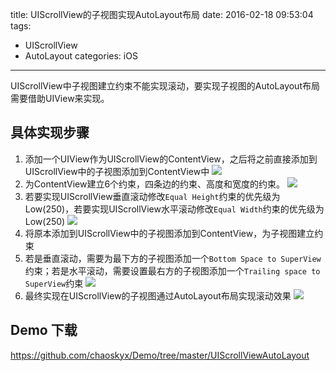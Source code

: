 title: UIScrollView的子视图实现AutoLayout布局
date: 2016-02-18 09:53:04
tags:
- UIScrollView
- AutoLayout
categories: iOS
---
UIScrollView中子视图建立约束不能实现滚动，要实现子视图的AutoLayout布局需要借助UIView来实现。

## 具体实现步骤
1. 添加一个UIView作为UIScrollView的ContentView，之后将之前直接添加到UIScrollView中的子视图添加到ContentView中
![](http://file.blog.chaosky.tech/Snip20160218_2.png)
2. 为ContentView建立6个约束，四条边的约束、高度和宽度的约束。
![](http://file.blog.chaosky.tech/Snip20160218_4.png)
3. 若要实现UIScrollView垂直滚动修改`Equal Height`约束的优先级为Low(250)，若要实现UIScrollView水平滚动修改`Equal Width`约束的优先级为Low(250)
![](http://file.blog.chaosky.tech/Snip20160218_5.png)
4. 将原本添加到UIScrollView中的子视图添加到ContentView，为子视图建立约束
5. 若是垂直滚动，需要为最下方的子视图添加一个`Bottom Space to SuperView`约束；若是水平滚动，需要设置最右方的子视图添加一个`Trailing space to SuperView`约束
![](http://file.blog.chaosky.tech/Snip20160218_6.png)
6. 最终实现在UIScrollView的子视图通过AutoLayout布局实现滚动效果
![](http://file.blog.chaosky.tech/UIScrollViewAutoLayout.gif)

## Demo 下载
<https://github.com/chaoskyx/Demo/tree/master/UIScrollViewAutoLayout>

